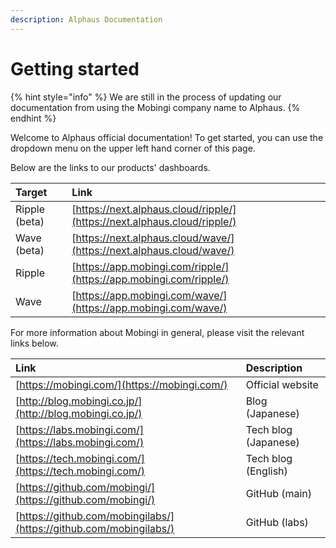 ```yaml
---
description: Alphaus Documentation
---
```


# Getting started

{% hint style="info" %}
We are still in the process of updating our documentation from using the Mobingi company name to Alphaus.
{% endhint %}

Welcome to Alphaus official documentation! To get started, you can use the dropdown menu on the upper left hand corner of this page.

Below are the links to our products' dashboards.

| Target | Link |
| :--- | :--- |
| Ripple \(beta\) | [https://next.alphaus.cloud/ripple/](https://next.alphaus.cloud/ripple/) |
| Wave \(beta\) | [https://next.alphaus.cloud/wave/](https://next.alphaus.cloud/wave/) |
| Ripple | [https://app.mobingi.com/ripple/](https://app.mobingi.com/ripple/) |
| Wave | [https://app.mobingi.com/wave/](https://app.mobingi.com/wave/) |

For more information about Mobingi in general, please visit the relevant links below.

| Link | Description |
| :--- | :--- |
| [https://mobingi.com/](https://mobingi.com/) | Official website |
| [http://blog.mobingi.co.jp/](http://blog.mobingi.co.jp/) | Blog \(Japanese\) |
| [https://labs.mobingi.com/](https://labs.mobingi.com/) | Tech blog \(Japanese\) |
| [https://tech.mobingi.com/](https://tech.mobingi.com/) | Tech blog \(English\) |
| [https://github.com/mobingi/](https://github.com/mobingi/) | GitHub \(main\) |
| [https://github.com/mobingilabs/](https://github.com/mobingilabs/) | GitHub \(labs\) |

